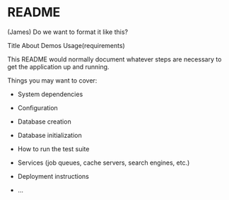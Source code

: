# README

(James)
Do we want to format it like this?

Title 
About
Demos
Usage(requirements)


This README would normally document whatever steps are necessary to get the
application up and running.

Things you may want to cover:

  

* System dependencies

* Configuration

* Database creation

* Database initialization

* How to run the test suite

* Services (job queues, cache servers, search engines, etc.)

* Deployment instructions

* ...
